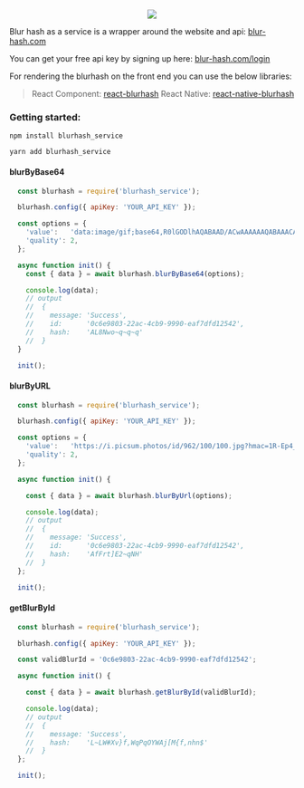 

<p align="center">
  <br>
  <img src="https://blur-hash.com/logo2.a7c40623.png">
</p>

Blur hash as a service is a wrapper around the website and api: [blur-hash.com](https://www.blur-hash.com)

You can get your free api key by signing up here: [blur-hash.com/login](https://blur-hash.com/#/login)

For rendering the blurhash on the front end you can use the below libraries:

> React Component: [react-blurhash](https://github.com/woltapp/react-blurhash)
> React Native: [react-native-blurhash](https://github.com/mrousavy/react-native-blurhash/blob/master/README.md)

### Getting started:
```
npm install blurhash_service
```

```
yarn add blurhash_service
```

#### blurByBase64

```javascript
  const blurhash = require('blurhash_service');

  blurhash.config({ apiKey: 'YOUR_API_KEY' });

  const options = {
    'value':   'data:image/gif;base64,R0lGODlhAQABAAD/ACwAAAAAAQABAAACADs=',
    'quality': 2,
  };

  async function init() {
    const { data } = await blurhash.blurByBase64(options);

    console.log(data);
    // output
    //  {
    //    message: 'Success',
    //    id:      '0c6e9803-22ac-4cb9-9990-eaf7dfd12542',
    //    hash:    'AL8Nwo~q~q~q'
    //  }
  }

  init();

```

#### blurByURL

```javascript
  const blurhash = require('blurhash_service');

  blurhash.config({ apiKey: 'YOUR_API_KEY' });

  const options = {
    'value':   'https://i.picsum.photos/id/962/100/100.jpg?hmac=1R-Ep4_VzvNYC_FbmfgTK6cMjpkCs7TjjQC8JhVyNpA',
    'quality': 2,
  };

  async function init() {

    const { data } = await blurhash.blurByUrl(options);

    console.log(data);
    // output
    //  {
    //    message: 'Success',
    //    id:      '0c6e9803-22ac-4cb9-9990-eaf7dfd12542',
    //    hash:    'AfFrt]E2~qNH'
    //  }
  };

  init();

```

#### getBlurById

```javascript
  const blurhash = require('blurhash_service');

  blurhash.config({ apiKey: 'YOUR_API_KEY' });

  const validBlurId = '0c6e9803-22ac-4cb9-9990-eaf7dfd12542';

  async function init() {

    const { data } = await blurhash.getBlurById(validBlurId);

    console.log(data);
    // output
    //  {
    //    message: 'Success',
    //    hash:    'L~LW#Xv}f,WqPqOYWAj[M{f,nhn$'
    //  }
  };

  init();

```

